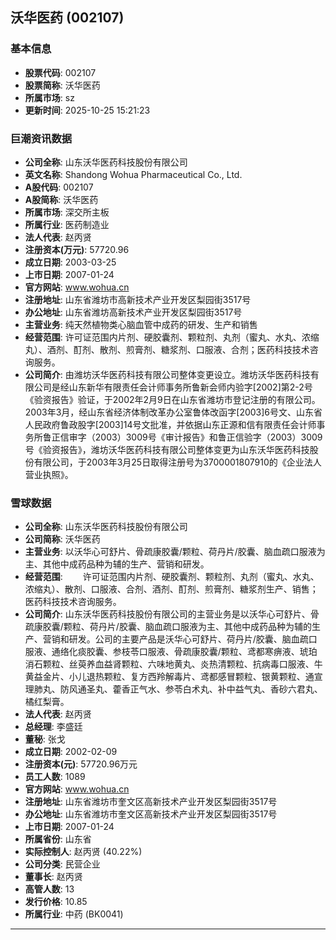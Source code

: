 ## 沃华医药 (002107)

### 基本信息

- **股票代码**: 002107
- **股票简称**: 沃华医药
- **所属市场**: sz
- **更新时间**: 2025-10-25 15:21:23

### 巨潮资讯数据

- **公司全称**: 山东沃华医药科技股份有限公司
- **英文名称**: Shandong Wohua Pharmaceutical Co., Ltd.
- **A股代码**: 002107
- **A股简称**: 沃华医药
- **所属市场**: 深交所主板
- **所属行业**: 医药制造业
- **法人代表**: 赵丙贤
- **注册资本(万元)**: 57720.96
- **成立日期**: 2003-03-25
- **上市日期**: 2007-01-24
- **官方网站**: www.wohua.cn
- **注册地址**: 山东省潍坊市高新技术产业开发区梨园街3517号
- **办公地址**: 山东省潍坊高新技术产业开发区梨园街3517号
- **主营业务**: 纯天然植物类心脑血管中成药的研发、生产和销售
- **经营范围**: 许可证范围内片剂、硬胶囊剂、颗粒剂、丸剂（蜜丸、水丸、浓缩丸）、酒剂、酊剂、散剂、煎膏剂、糖浆剂、口服液、合剂；医药科技技术咨询服务。
- **公司简介**: 由潍坊沃华医药科技有限公司整体变更设立。潍坊沃华医药科技有限公司是经山东新华有限责任会计师事务所鲁新会师内验字[2002]第2-2号《验资报告》验证，于2002年2月9日在山东省潍坊市登记注册的有限公司。2003年3月，经山东省经济体制改革办公室鲁体改函字[2003]6号文、山东省人民政府鲁政股字[2003]14号文批准，并依据山东正源和信有限责任会计师事务所鲁正信审字（2003）3009号《审计报告》和鲁正信验字（2003）3009号《验资报告》，潍坊沃华医药科技有限公司整体变更为山东沃华医药科技股份有限公司，于2003年3月25日取得注册号为3700001807910的《企业法人营业执照》。

### 雪球数据

- **公司全称**: 山东沃华医药科技股份有限公司
- **公司简称**: 沃华医药
- **主营业务**: 以沃华心可舒片、骨疏康胶囊/颗粒、荷丹片/胶囊、脑血疏口服液为主、其他中成药品种为辅的生产、营销和研发。
- **经营范围**: 　　许可证范围内片剂、硬胶囊剂、颗粒剂、丸剂（蜜丸、水丸、浓缩丸）、散剂、口服液、合剂、酒剂、酊剂、煎膏剂、糖浆剂生产、销售；医药科技技术咨询服务。
- **公司简介**: 山东沃华医药科技股份有限公司的主营业务是以沃华心可舒片、骨疏康胶囊/颗粒、荷丹片/胶囊、脑血疏口服液为主、其他中成药品种为辅的生产、营销和研发。公司的主要产品是沃华心可舒片、荷丹片/胶囊、脑血疏口服液、通络化痰胶囊、参枝苓口服液、骨疏康胶囊/颗粒、鸢都寒痹液、琥珀消石颗粒、丝萸养血益肾颗粒、六味地黄丸、炎热清颗粒、抗病毒口服液、牛黄益金片、小儿退热颗粒、复方西羚解毒片、鸢都感冒颗粒、银黄颗粒、通宣理肺丸、防风通圣丸、藿香正气水、参苓白术丸、补中益气丸、香砂六君丸、橘红梨膏。
- **法人代表**: 赵丙贤
- **总经理**: 李盛廷
- **董秘**: 张戈
- **成立日期**: 2002-02-09
- **注册资本(元)**: 57720.96万元
- **员工人数**: 1089
- **官方网站**: www.wohua.cn
- **注册地址**: 山东省潍坊市奎文区高新技术产业开发区梨园街3517号
- **办公地址**: 山东省潍坊市奎文区高新技术产业开发区梨园街3517号
- **上市日期**: 2007-01-24
- **所属省份**: 山东省
- **实际控制人**: 赵丙贤 (40.22%)
- **公司分类**: 民营企业
- **董事长**: 赵丙贤
- **高管人数**: 13
- **发行价格**: 10.85
- **所属行业**: 中药 (BK0041)

---